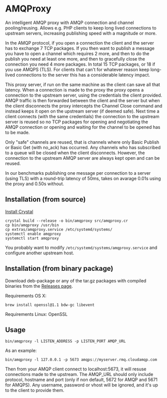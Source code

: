 # AMQProxy

An intelligent AMQP proxy with AMQP connection and channel pooling/reusing. Allows e.g. PHP clients to keep long lived connections to upstream servers, increasing publishing speed with a magnitude or more.

In the AMQP protocol, if you open a connection the client and the server has to exchange 7 TCP packages. If you then want to publish a message you have to open a channel which requires 2 more, and then to do the publish you need at least one more, and then to gracefully close the connection you need 4 more packages. In total 15 TCP packages, or 18 if you use AMQPS (TLS). For clients that can't for whatever reason keep long-lived connections to the server this has a considerable latency impact.

This proxy server, if run on the same machine as the client can save all that latency. When a connection is made to the proxy the proxy opens a connection to the upstream server, using the credentials the client provided. AMQP traffic is then forwarded between the client and the server but when the client disconnects the proxy intercepts the Channel Close command and instead keeps it open on the upstream server (if deemed safe). Next time a client connects (with the same credentials) the connection to the upstream server is reused so no TCP packages for opening and negotiating the AMQP connection or opening and waiting for the channel to be opened has to be made.

Only "safe" channels are reused, that is channels where only Basic Publish or Basic Get (with no_ack) has occurred. Any channels who has subscribed to a queue will be closed when the client disconnects. However, the connection to the upstream AMQP server are always kept open and can be reused.

In our benchmarks publishing one message per connection to a server (using TLS) with a round-trip latency of 50ms, takes on avarage 0.01s using the proxy and 0.50s without.

## Installation (from source)

[Install Crystal](https://crystal-lang.org/docs/installation/)

```
crystal build --release -o bin/amqproxy src/amqproxy.cr
cp bin/amqproxy /usr/bin
cp extras/amqproxy.service /etc/systemd/systems/
systemctl enable amqproxy
systemctl start amqproxy
```

You probably want to modify `/etc/systemd/systems/amqproxy.service` and configure another upstream host.

## Installation (from binary package)

Download deb-package or any of the tar.gz packages with compiled binaries from the [Releases page](https://github.com/cloudamqp/amqproxy/releases).

Requirements OS X:

`brew install openssl@1.1 bdw-gc libevent`

Requirements Linux: OpenSSL

## Usage

`bin/amqproxy -l LISTEN_ADDRESS -p LISTEN_PORT AMQP_URL`

As an example:

`bin/amqproxy -l 127.0.0.1 -p 5673 amqps://myserver.rmq.cloudamqp.com`

Then from your AMQP client connect to localhost:5673, it will resuse connections made to the upstream. The AMQP_URL should only include protocol, hostname and port (only if non default, 5672 for AMQP and 5671 for AMQPS). Any username, password or vhost will be ignored, and it's up to the client to provide them.

